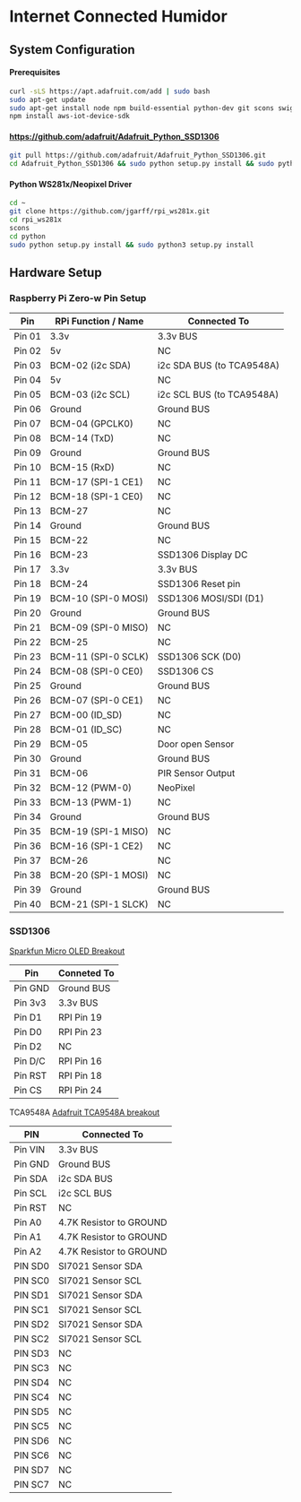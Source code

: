 # Internet Connected Humidor

## System Configuration

#### Prerequisites
```bash
curl -sLS https://apt.adafruit.com/add | sudo bash
sudo apt-get update
sudo apt-get install node npm build-essential python-dev git scons swig
npm install aws-iot-device-sdk
```

#### https://github.com/adafruit/Adafruit_Python_SSD1306
```bash
git pull https://github.com/adafruit/Adafruit_Python_SSD1306.git
cd Adafruit_Python_SSD1306 && sudo python setup.py install && sudo python3 setup.py install
```

#### Python WS281x/Neopixel Driver
```bash
cd ~
git clone https://github.com/jgarff/rpi_ws281x.git
cd rpi_ws281x
scons
cd python
sudo python setup.py install && sudo python3 setup.py install
```

## Hardware Setup

### Raspberry Pi Zero-w Pin Setup

|	Pin		|	RPi Function / Name		|	Connected To				|
|-----------|---------------------------|-------------------------------|
| Pin 01	|	3.3v 					|	3.3v BUS					|
| Pin 02	|	5v						|	NC							|
| Pin 03	|	BCM-02	(i2c SDA)		|	i2c SDA BUS (to TCA9548A)	|
| Pin 04	|	5v						|	NC							|
| Pin 05	|	BCM-03	(i2c SCL)		|	i2c SCL BUS (to TCA9548A)	|
| Pin 06	|	Ground					|	Ground BUS					|
| Pin 07	|	BCM-04	(GPCLK0)		|	NC							|
| Pin 08	|	BCM-14	(TxD)			|	NC							|
| Pin 09	|	Ground					|	Ground BUS					|
| Pin 10	|	BCM-15	(RxD)			|	NC							|
| Pin 11	|	BCM-17	(SPI-1 CE1)		|	NC							|
| Pin 12	|	BCM-18	(SPI-1 CE0)		|	NC							|
| Pin 13	|	BCM-27					|	NC							|
| Pin 14	|	Ground					|	Ground BUS					|
| Pin 15	|	BCM-22					|	NC							|
| Pin 16	|	BCM-23					|	SSD1306 Display DC			|
| Pin 17	|	3.3v					|	3.3v BUS					|
| Pin 18	|	BCM-24					|	SSD1306 Reset pin			|
| Pin 19	|	BCM-10	(SPI-0 MOSI)	|	SSD1306 MOSI/SDI (D1)		|
| Pin 20	|	Ground					|	Ground BUS					|
| Pin 21	|	BCM-09	(SPI-0 MISO)	|	NC							|
| Pin 22	|	BCM-25					|	NC							|
| Pin 23	|	BCM-11	(SPI-0 SCLK)	|	SSD1306 SCK (D0)			|
| Pin 24	|	BCM-08	(SPI-0 CE0)		|	SSD1306 CS					|
| Pin 25	|	Ground					|	Ground BUS					|
| Pin 26	|	BCM-07	(SPI-0 CE1)		|	NC							|
| Pin 27	|	BCM-00	(ID_SD)			|	NC							|
| Pin 28	|	BCM-01	(ID_SC)			|	NC							|
| Pin 29	|	BCM-05					|	Door open Sensor			|
| Pin 30	|	Ground					|	Ground BUS					|
| Pin 31	|	BCM-06					|	PIR Sensor Output			|
| Pin 32	|	BCM-12	(PWM-0)			|	NeoPixel					|
| Pin 33	|	BCM-13	(PWM-1)			|	NC							|
| Pin 34	|	Ground					|	Ground BUS					|
| Pin 35	|	BCM-19	(SPI-1 MISO)	|	NC							|
| Pin 36	|	BCM-16	(SPI-1 CE2)		|	NC							|
| Pin 37	|	BCM-26					|	NC							|
| Pin 38	|	BCM-20	(SPI-1 MOSI)	|	NC							|
| Pin 39	|	Ground					|	Ground BUS					|
| Pin 40	|	BCM-21	(SPI-1 SLCK)	|	NC							|


### SSD1306
[Sparkfun Micro OLED Breakout](https://www.sparkfun.com/products/13003)

|	Pin		|	Conneted To	|
|-----------|---------------|
| Pin GND	|	Ground BUS	|
| Pin 3v3	|	3.3v BUS	|
| Pin D1	|	RPI Pin 19	|
| Pin D0	|	RPI Pin 23	|
| Pin D2	|	NC			|
| Pin D/C	|	RPI Pin 16	|
| Pin RST	|	RPI Pin 18	|
| Pin CS	|	RPI Pin 24	|

TCA9548A
[Adafruit TCA9548A breakout](https://www.adafruit.com/product/2717)

|	PIN		|	Connected To			|
|-----------|---------------------------|
| Pin VIN	|	3.3v BUS				|
| Pin GND	|	Ground BUS				|
| Pin SDA	|	i2c SDA BUS				|
| Pin SCL	|	i2c SCL BUS				|
| Pin RST	|	NC						|
| Pin A0	|	4.7K Resistor to GROUND	|
| Pin A1	|	4.7K Resistor to GROUND	|
| Pin A2	|	4.7K Resistor to GROUND	|
| PIN SD0	|	SI7021 Sensor SDA		|
| PIN SC0	|	SI7021 Sensor SCL		|
| PIN SD1	|	SI7021 Sensor SDA		|
| PIN SC1	|	SI7021 Sensor SCL		|
| PIN SD2	|	SI7021 Sensor SDA		|
| PIN SC2	|	SI7021 Sensor SCL		|
| PIN SD3	|	NC						|
| PIN SC3	|	NC						|
| PIN SD4	|	NC						|
| PIN SC4	|	NC						|
| PIN SD5	|	NC						|
| PIN SC5	|	NC						|
| PIN SD6	|	NC						|
| PIN SC6	|	NC						|
| PIN SD7	|	NC						|
| PIN SC7	|	NC						|





